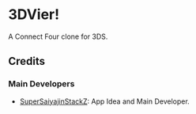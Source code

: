 # 3DVier!
A Connect Four clone for 3DS.

## Credits
### Main Developers
- [SuperSaiyajinStackZ](https://github.com/SuperSaiyajinStackZ): App Idea and Main Developer.